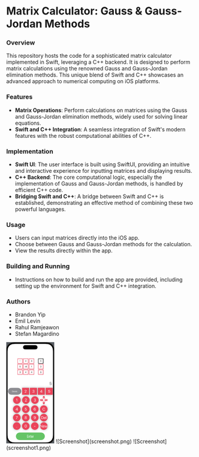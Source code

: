 
# Matrix Calculator: Gauss & Gauss-Jordan Methods

### Overview
This repository hosts the code for a sophisticated matrix calculator implemented in Swift, leveraging a C++ backend. It is designed to perform matrix calculations using the renowned Gauss and Gauss-Jordan elimination methods. This unique blend of Swift and C++ showcases an advanced approach to numerical computing on iOS platforms.

### Features
- **Matrix Operations**: Perform calculations on matrices using the Gauss and Gauss-Jordan elimination methods, widely used for solving linear equations.
- **Swift and C++ Integration**: A seamless integration of Swift's modern features with the robust computational abilities of C++.

### Implementation
- **Swift UI**: The user interface is built using SwiftUI, providing an intuitive and interactive experience for inputting matrices and displaying results.
- **C++ Backend**: The core computational logic, especially the implementation of Gauss and Gauss-Jordan methods, is handled by efficient C++ code.
- **Bridging Swift and C++**: A bridge between Swift and C++ is established, demonstrating an effective method of combining these two powerful languages.

### Usage
- Users can input matrices directly into the iOS app.
- Choose between Gauss and Gauss-Jordan methods for the calculation.
- View the results directly within the app.

### Building and Running
- Instructions on how to build and run the app are provided, including setting up the environment for Swift and C++ integration.

### Authors
- Brandon Yip
- Emil Levin
- Rahul Ramjeawon
- Stefan Magardino
<img src="screenshot.png" width="128"/>
![Screenshot](screenshot.png)
![Screenshot](screenshot1.png)
